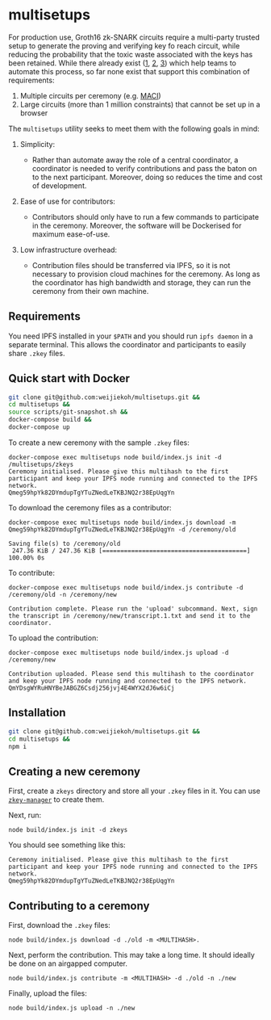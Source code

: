 # multisetups

For production use, Groth16 zk-SNARK circuits require a multi-party trusted
setup to generate the proving and verifying key fo reach circuit, while
reducing the probability that the toxic waste associated with the keys has been
retained. While there already exist ([1](https://github.com/briangu33/Setup),
[2](https://github.com/glamperd/setup-mpc-ui),
[3](https://github.com/celo-org/snark-setup/)) which help teams to automate
this process, so far none exist that support this combination of requirements:

1. Multiple circuits per ceremony (e.g. [MACI](https://github.com/appliedzkp/maci))
2. Large circuits (more than 1 million constraints) that cannot be set up in a
   browser

The `multisetups` utility seeks to meet them with the following goals in mind:

1. Simplicity:

    - Rather than automate away the role of a central coordinator, a
      coordinator is needed to verify contributions and pass the baton on to
      the next participant. Moreover, doing so reduces the time and cost of
      development.

2. Ease of use for contributors:

    - Contributors should only have to run a few commands to participate in
      the ceremony. Moreover, the software will be Dockerised for maximum
      ease-of-use.

3. Low infrastructure overhead:

    - Contribution files should be transferred via IPFS, so it is not necessary
      to provision cloud machines for the ceremony. As long as the coordinator
      has high bandwidth and storage, they can run the ceremony from their own
      machine.

## Requirements

You need IPFS installed in your `$PATH` and you should run `ipfs daemon` in a
separate terminal. This allows the coordinator and participants to easily share
`.zkey` files.

## Quick start with Docker

```bash
git clone git@github.com:weijiekoh/multisetups.git &&
cd multisetups &&
source scripts/git-snapshot.sh &&
docker-compose build &&
docker-compose up
```

To create a new ceremony with the sample `.zkey` files:

```
docker-compose exec multisetups node build/index.js init -d /multisetups/zkeys
Ceremony initialised. Please give this multihash to the first participant and keep your IPFS node running and connected to the IPFS network.
Qmeg59hpYk82DYmdupTgYTuZNedLeTKBJNQ2r38EpUqgYn
```

To download the ceremony files as a contributor:

```
docker-compose exec multisetups node build/index.js download -m Qmeg59hpYk82DYmdupTgYTuZNedLeTKBJNQ2r38EpUqgYn -d /ceremony/old

Saving file(s) to /ceremony/old
 247.36 KiB / 247.36 KiB [========================================] 100.00% 0s
```

To contribute:

```
docker-compose exec multisetups node build/index.js contribute -d /ceremony/old -n /ceremony/new

Contribution complete. Please run the 'upload' subcommand. Next, sign the transcript in /ceremony/new/transcript.1.txt and send it to the coordinator.
```

To upload the contribution:

```
docker-compose exec multisetups node build/index.js upload -d /ceremony/new

Contribution uploaded. Please send this multihash to the coordinator and keep your IPFS node running and connected to the IPFS network.
QmYDsgWYRuHNYBeJABGZ6Csdj256jvj4E4WYX2dJ6w6iCj
```

## Installation

```bash
git clone git@github.com:weijiekoh/multisetups.git &&
cd multisetups &&
npm i
```

## Creating a new ceremony

First, create a `zkeys` directory and store all your `.zkey` files in it. You
can use [`zkey-manager`](https://github.com/appliedzkp/zkey-manager) to create
them.

Next, run:

```
node build/index.js init -d zkeys
```

You should see something like this:

```
Ceremony initialised. Please give this multihash to the first participant and keep your IPFS node running and connected to the IPFS network.
Qmeg59hpYk82DYmdupTgYTuZNedLeTKBJNQ2r38EpUqgYn
```

## Contributing to a ceremony

First, download the `.zkey` files:

```
node build/index.js download -d ./old -m <MULTIHASH>.
```

Next, perform the contribution. This may take a long time. It should ideally be
done on an airgapped computer.

```
node build/index.js contribute -m <MULTIHASH> -d ./old -n ./new
```

Finally, upload the files:

```
node build/index.js upload -n ./new
```
